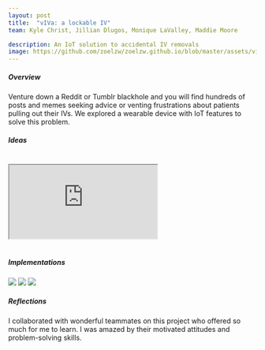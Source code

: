 ```yaml
---
layout: post
title:  "vIVa: a lockable IV"
team: Kyle Christ, Jillian Dlugos, Monique LaValley, Maddie Moore

description: An IoT solution to accidental IV removals 
image: https://github.com/zoelzw/zoelzw.github.io/blob/master/assets/viva.png?raw=true
---
```

<div class="row">
  <div class="col-md-3">
    <h5 class="Heading"> Overview </h5>
  </div>
  
  <div class="col-md-9">
    <p> 
      Venture down a Reddit or Tumblr blackhole and you will find hundreds of posts and memes seeking advice or venting frustrations about patients pulling out their IVs. We explored a wearable device with IoT features to solve this problem.
    </p>
  </div>
</div>


<div class="row">
  <div class="col-md-3">
    <h5 class="Heading"> Ideas </h5>
    <br>
  </div>
  <div class="col-md-9">
    <div class="d-flex justify-content-center embed-responsive embed-responsive-16by9">
      <iframe class="embed-responsive-item" src="https://www.youtube.com/embed/SaPTXDMkt2U" allowfullscreen></iframe>
    </div>
    <br>
  </div>
</div>


<div class="row">
  <div class="col-md-3">
    <h5 class="Heading"> Implementations </h5>
  </div>
  
  <div class="col-md-9">
    <img src="https://github.com/zoelzw/zoelzw.github.io/blob/master/assets/viva1.png?raw=true">
    <img src="https://github.com/zoelzw/zoelzw.github.io/blob/master/assets/viva2.png?raw=true">
    <img src="https://github.com/zoelzw/zoelzw.github.io/blob/master/assets/viva3.png?raw=true"/>
  </div>
</div>

<!-- <hr bordercolor = "lightgrey"> -->

<div class="row">
  <div class="col-md-3">
    <!-- <span style="font-size: 2em; color: red;">
        <i class="fa fa-angle-right "></i>
    </span> -->
    <h5 class="Heading"> Reflections </h5>
  </div>
  
  <div class="col-md-9">
    <p> 
        I collaborated with wonderful teammates on this project who offered so much for me to learn. I was amazed by their motivated attitudes and problem-solving skills. 
    </p>
  </div>
</div>
